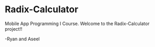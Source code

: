 # Radix-Calculator

Mobile App Programming I Course. Welcome to the Radix-Calculator project!!

-Ryan and Aseel
